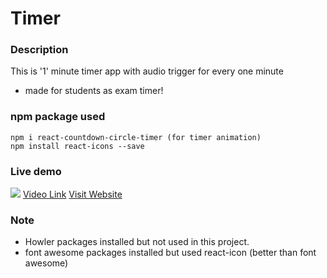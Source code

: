 # Timer

### Description

This is '1' minute timer app with audio trigger for every one minute

- made for students as exam timer!

### npm package used

    npm i react-countdown-circle-timer (for timer animation)
    npm install react-icons --save

### Live demo

![](https://media.giphy.com/media/umRNJrfXG5p8LfOFNz/giphy.gif)
[Video Link](https://youtu.be/ay0-whijWZk)
[Visit Website](https://nithya.netlify.app)

### Note

- Howler packages installed but not used in this project.
- font awesome packages installed but used react-icon (better than font awesome)
